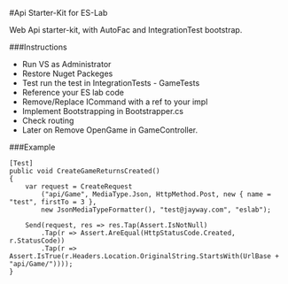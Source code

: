 #Api Starter-Kit for ES-Lab

Web Api starter-kit, with AutoFac and IntegrationTest bootstrap. 

###Instructions

- Run VS as Administrator
- Restore Nuget Packeges
- Test run the test in IntegrationTests - GameTests
- Reference your ES lab code
- Remove/Replace ICommand with a ref to your impl
- Implement Bootstrapping in Bootstrapper.cs
- Check routing
- Later on Remove OpenGame in GameController.

###Example

```
[Test]
public void CreateGameReturnsCreated()
{
    var request = CreateRequest
        ("api/Game", MediaType.Json, HttpMethod.Post, new { name = "test", firstTo = 3 },
        new JsonMediaTypeFormatter(), "test@jayway.com", "eslab");

    Send(request, res => res.Tap(Assert.IsNotNull)
        .Tap(r => Assert.AreEqual(HttpStatusCode.Created, r.StatusCode))
        .Tap(r => Assert.IsTrue(r.Headers.Location.OriginalString.StartsWith(UrlBase + "api/Game/"))));
}


```

